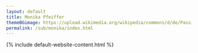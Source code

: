 ```yaml
---
layout: default
title: Monika Pfeiffer
themeBGimage: https://upload.wikimedia.org/wikipedia/commons/d/de/Passiflora_%27Monika_Fischer%27_2013_183.JPG
permalink: /sub/monika/index.html
---
```

{% include default-website-content.html %}
